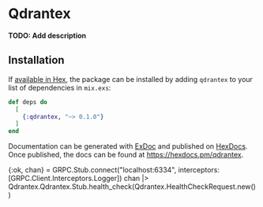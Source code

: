 # Qdrantex

**TODO: Add description**

## Installation

If [available in Hex](https://hex.pm/docs/publish), the package can be installed
by adding `qdrantex` to your list of dependencies in `mix.exs`:

```elixir
def deps do
  [
    {:qdrantex, "~> 0.1.0"}
  ]
end
```

Documentation can be generated with [ExDoc](https://github.com/elixir-lang/ex_doc)
and published on [HexDocs](https://hexdocs.pm). Once published, the docs can
be found at <https://hexdocs.pm/qdrantex>.



{:ok, chan} = GRPC.Stub.connect("localhost:6334", interceptors: [GRPC.Client.Interceptors.Logger])
chan |> Qdrantex.Qdrantex.Stub.health_check(Qdrantex.HealthCheckRequest.new())